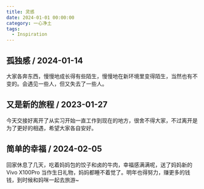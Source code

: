 ```yaml
---
title: 灵感
date: 2024-01-01 00:00:00
category: 一心净土
tags:
  - Inspiration
---
```

## 孤独感 / 2024-01-14

大家各奔东西，慢慢地成长得有些陌生，慢慢地在新环境里变得陌生，当然也有不变的。会遇见一些人，但又失去了一些人。

## 又是新的旅程 / 2023-01-27

今天交接好离开了从实习开始一直工作到现在的地方，很舍不得大家，不过离开是为了更好的相遇，希望大家各自安好。

## 简单的幸福 / 2024-02-05

回家休息了几天，吃着妈妈包的饺子和卤的牛肉，幸福感满满呢，送了妈妈新的 Vivo X100Pro 当作生日礼物，妈妈都睡不着觉了。明年也得努力，赚更多的钱钱，到时候和妈咪一起去旅游~